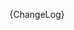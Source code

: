 [//]: # (This file was generated from: doc/templates/CHANGELOG.mdt using the documentation_builder package on: 2021-09-01 20:05:06.052166.)
{ChangeLog}